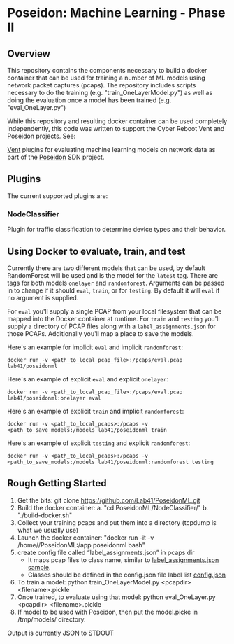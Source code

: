 # Poseidon: Machine Learning - Phase II

## Overview
This repository contains the components necessary to build a docker container that can be used for training a number of ML models using network packet captures (pcaps).  The repository includes scripts necessary to do the training (e.g. "train_OneLayerModel.py") as well as doing the evaluation once a model has been trained (e.g. "eval_OneLayer.py")  

While this repository and resulting docker container can be used completely independently, this code was written to support the Cyber Reboot Vent and Poseidon projects. See:

[Vent](https://github.com/CyberReboot/vent) plugins for evaluating
machine learning models on network data as part of the
[Poseidon](https://github.com/CyberReboot/poseidon) SDN project.

## Plugins
The current supported plugins are:

### NodeClassifier
Plugin for traffic classification to determine device types and their behavior.

## Using Docker to evaluate, train, and test
Currently there are two different models that can be used, by default
RandomForest will be used and is the model for the `latest` tag.  There are
tags for both models `onelayer` and `randomforest`.  Arguments can be passed in
to change if it should `eval`, `train`, or for `testing`.  By default it will
`eval` if no argument is supplied.

For `eval` you'll supply a single PCAP from your local filesystem that can be
mapped into the Docker container at runtime.  For `train` and `testing` you'll
supply a directory of PCAP files along with a `label_assignments.json` for
those PCAPs.  Additionally you'll map a place to save the models.

Here's an example for implicit `eval` and implicit `randomforest`:

```
docker run -v <path_to_local_pcap_file>:/pcaps/eval.pcap lab41/poseidonml
```

Here's an example of explicit `eval` and explicit `onelayer`:

```
docker run -v <path_to_local_pcap_file>:/pcaps/eval.pcap lab41/poseidonml:onelayer eval
```

Here's an example of explicit `train` and implicit `randomforest`:

```
docker run -v <path_to_local_pcaps>:/pcaps -v <path_to_save_models:/models lab41/poseidonml train
```

Here's an example of explicit `testing` and explicit `randomforest`:

```
docker run -v <path_to_local_pcaps>:/pcaps -v <path_to_save_models:/models lab41/poseidonml:randomforest testing
```

## Rough Getting Started
1. Get the bits: git clone https://github.com/Lab41/PoseidonML.git
2. Build the docker container:
    a. "cd PoseidonML/NodeClassifier/"
    b. "./build-docker.sh"
3. Collect your training pcaps and put them into a directory (tcpdump is what we usually use)
4. Launch the docker container: "docker run -it -v /home/<user>/PoseidonML:/app poseidonml bash"
5. create config file called “label_assignments.json” in pcaps dir
    - It maps pcap files to class name, similar to [label_assignments.json sample](https://github.com/Lab41/PoseidonML/blob/master/NodeClassifier/data/label_assignments.json).
    - Classes should be defined in the config.json file label list [config.json](https://github.com/Lab41/PoseidonML/blob/master/NodeClassifier/config.json)
6. To train a model: python train_OneLayerModel.py &lt;pcapdir&gt; &lt;filename&gt;.pickle
7. Once trained, to evaluate using that model: python eval_OneLayer.py &lt;pcapdir&gt; &lt;filename&gt;.pickle
8. If model to be used with Poseidon, then put the model.picke in /tmp/models/ directory. 

Output is currently JSON to STDOUT
